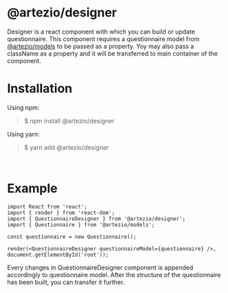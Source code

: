 # **@artezio/designer**
Designer is a react component with which you can build or update questionnaire. This component requires a questionnaire model from [@artezio/models](./../models/README.md "@artezio/models") to be passed as a property. Yoy may also pass a className as a property and it will be transferred to main container of the component.

# Installation

Using npm:
>$ npm install @artezio/designer

Using yarn:
>$ yarn add @artezio/designer

&nbsp;
# Example

```TSX
import React from 'react';
import { render } from 'react-dom';
import { QuestionnaireDesigner } from '@artezio/designer';
import { Questionnaire } from '@artezio/models';

const questionnaire = new Questionnaire();

render(<QuestionnaireDesigner questionnaireModel={questionnaire} />, document.getElementById('root'));
```

Every changes in QuestionnaireDesigner component is appended accordingly to questionnaire model. After the structure of the questionnaire has been built, you can transfer it further.
